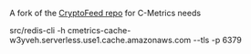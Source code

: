 A fork of the [CryptoFeed repo](https://github.com/bmoscon/cryptofeed) for C-Metrics needs


src/redis-cli -h cmetrics-cache-w3yveh.serverless.use1.cache.amazonaws.com --tls -p 6379